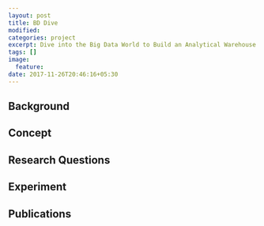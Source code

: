 ```yaml
---
layout: post
title: BD Dive
modified:
categories: project
excerpt: Dive into the Big Data World to Build an Analytical Warehouse.
tags: []
image:
  feature:
date: 2017-11-26T20:46:16+05:30
---
```


## Background


## Concept


## Research Questions


## Experiment


## Publications